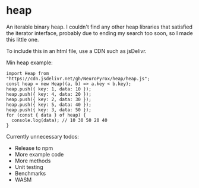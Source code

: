 # heap
An iterable binary heap. I couldn't find any other heap libraries that satisfied the iterator interface, probably due to ending my search too soon, so I made this little one.

To include this in an html file, use a CDN such as jsDelivr.

Min heap example:
```
import Heap from "https://cdn.jsdelivr.net/gh/NeuroPyrox/heap/heap.js";
const heap = new Heap((a, b) => a.key < b.key);
heap.push({ key: 1, data: 10 });
heap.push({ key: 4, data: 20 });
heap.push({ key: 2, data: 30 });
heap.push({ key: 5, data: 40 });
heap.push({ key: 3, data: 50 });
for (const { data } of heap) {
  console.log(data); // 10 30 50 20 40
}
```

Currently unnecessary todos:
- Release to npm
- More example code
- More methods
- Unit testing
- Benchmarks
- WASM
